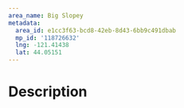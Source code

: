```yaml
---
area_name: Big Slopey
metadata:
  area_id: e1cc3f63-bcd8-42eb-8d43-6bb9c491dbab
  mp_id: '118726632'
  lng: -121.41438
  lat: 44.05151
---
```

# Description
